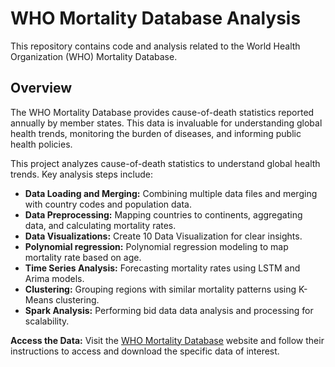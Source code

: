 # WHO Mortality Database Analysis

This repository contains code and analysis related to the World Health Organization (WHO) Mortality Database.

## Overview

The WHO Mortality Database provides cause-of-death statistics reported annually by member states. This data is invaluable for understanding global health trends, monitoring the burden of diseases, and informing public health policies.

This project analyzes cause-of-death statistics to understand global health trends. Key analysis steps include:

* **Data Loading and Merging:** Combining multiple data files and merging with country codes and population data.
* **Data Preprocessing:** Mapping countries to continents, aggregating data, and calculating mortality rates.
* **Data Visualizations:** Create 10 Data Visualization for clear insights.
* **Polynomial regression:** Polynomial regression modeling to map mortality rate based on age.
* **Time Series Analysis:** Forecasting mortality rates using LSTM and Arima models.
* **Clustering:** Grouping regions with similar mortality patterns using K-Means clustering.
* **Spark Analysis:** Performing bid data data analysis and processing for scalability.

**Access the Data:** Visit the [WHO Mortality Database](https://www.who.int/data/data-collection-tools/who-mortality-database) website and follow their instructions to access and download the specific data of interest.
